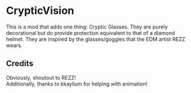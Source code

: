 # CrypticVision
This is a mod that adds one thing: Cryptic Glasses. They are purely decorational but do provide protection equivalent to that of a diamond helmet.
They are inspired by the glasses/goggles that the EDM artist REZZ wears.

## Credits
Obviously, shoutout to REZZ!  
Additionally, thanks to kkaylium for helping with animation!
